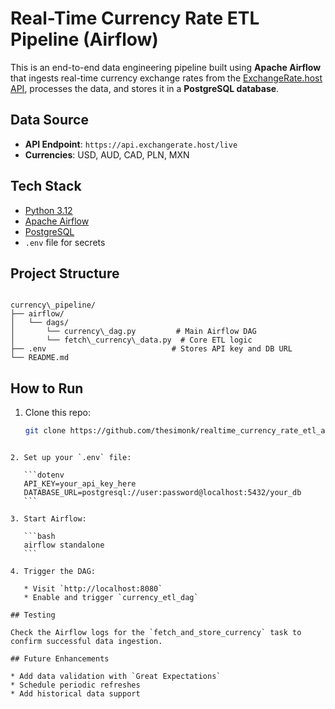 # Real-Time Currency Rate ETL Pipeline (Airflow)

This is an end-to-end data engineering pipeline built using **Apache Airflow** that ingests real-time currency exchange rates from the [ExchangeRate.host API](https://exchangerate.host), processes the data, and stores it in a **PostgreSQL database**.

## Data Source

- **API Endpoint**: `https://api.exchangerate.host/live`
- **Currencies**: USD, AUD, CAD, PLN, MXN

## Tech Stack

- [Python 3.12](https://www.python.org/)
- [Apache Airflow](https://airflow.apache.org/)
- [PostgreSQL](https://www.postgresql.org/)
- `.env` file for secrets

## Project Structure

```

currency\_pipeline/
├── airflow/
│   └── dags/
│       └── currency\_dag.py         # Main Airflow DAG
│       └── fetch\_currency\_data.py  # Core ETL logic
├── .env                            # Stores API key and DB URL
└── README.md

````

## How to Run

1. Clone this repo:
   ```bash
   git clone https://github.com/thesimonk/realtime_currency_rate_etl_airflow.git
````

2. Set up your `.env` file:

   ```dotenv
   API_KEY=your_api_key_here
   DATABASE_URL=postgresql://user:password@localhost:5432/your_db
   ```

3. Start Airflow:

   ```bash
   airflow standalone
   ```

4. Trigger the DAG:

   * Visit `http://localhost:8080`
   * Enable and trigger `currency_etl_dag`

## Testing

Check the Airflow logs for the `fetch_and_store_currency` task to confirm successful data ingestion.

## Future Enhancements

* Add data validation with `Great Expectations`
* Schedule periodic refreshes
* Add historical data support
